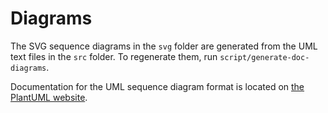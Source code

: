 # Diagrams

The SVG sequence diagrams in the `svg` folder are generated from the UML text files in the `src` folder. To regenerate them, run `script/generate-doc-diagrams`.

Documentation for the UML sequence diagram format is located on [the PlantUML website](https://plantuml.com/sequence-diagram).
